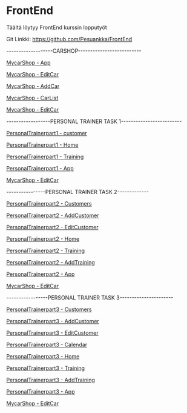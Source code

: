 # FrontEnd
Täältä löytyy FrontEnd kurssin lopputyöt

Git Linkki: https://github.com/Pesuankka/FrontEnd


-------------------CARSHOP--------------------------

[MycarShop - App](/carshop/src/App.js)

[MycarShop - EditCar](/carshop/src/App.css)

[MycarShop - AddCar](/carshop/src/components/AddCar.js)

[MycarShop - CarList](/carshop/src/components/CarList.js)

[MycarShop - EditCar](/carshop/src/components/EditCar.js)


------------------PERSONAL TRAINER TASK 1-------------------------

[PersonalTrainerpart1 - customer](/personaltrainer/src/components/customers.js)

[PersonalTrainerpart1 - Home](/personaltrainer/src/components/home.js)

[PersonalTrainerpart1 - Training](/personaltrainer/src/components/training.js)

[PersonalTrainerpart1 - App](/personaltrainer/src/App.js)

[MycarShop - EditCar](/personaltrainer/src/App.css)

----------------PERSONAL TRAINER TASK 2-------------

[PersonalTrainerpart2 - Customers](/personaltrainerPart2/src/components/Customers.js)

[PersonalTrainerpart2 - AddCustomer](/personaltrainerPart2/src/components/AddCustomer.js)

[PersonalTrainerpart2 - EditCustomer](/personaltrainerPart2/src/components/EditCustomer.js)

[PersonalTrainerpart2 - Home](/personaltrainerPart2/src/components/Home.js)

[PersonalTrainerpart2 - Training](/personaltrainerPart2/src/components/Training.js)

[PersonalTrainerpart2 - AddTraining](/personaltrainerPart2/src/components/AddTraining.js)

[PersonalTrainerpart2 - App](/personaltrainerPart2/src/App.js)

[MycarShop - EditCar](/personaltrainerPart2/src/App.css)

-----------------PERSONAL TRAINER TASK 3----------------------

[PersonalTrainerpart3 - Customers](/personaltrainerPart3/src/components/Customers.js)

[PersonalTrainerpart3 - AddCustomer](/personaltrainerPart3/src/components/AddCustomer.js)

[PersonalTrainerpart3 - EditCustomer](/personaltrainerPart3/src/components/EditCustomer.js)

[PersonalTrainerpart3 - Calendar](/personaltrainerPart3/src/components/Calendar.js)

[PersonalTrainerpart3 - Home](/personaltrainerPart3/src/components/Home.js)

[PersonalTrainerpart3 - Training](/personaltrainerPart3/src/components/Training.js)

[PersonalTrainerpart3 - AddTraining](/personaltrainerPart3/src/components/AddTraining.js)

[PersonalTrainerpart3 - App](/personaltrainerPart3/src/App.js)

[MycarShop - EditCar](/personaltrainerPart3/src/App.css)


